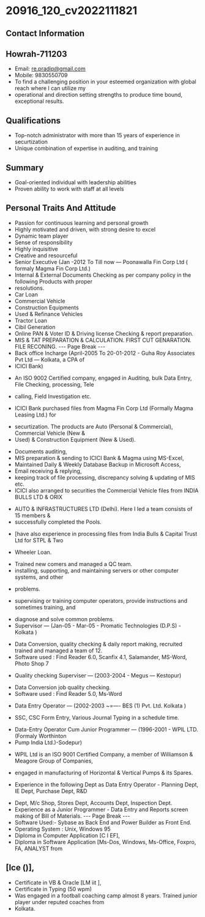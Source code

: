 # 20916_120_cv2022111821

## Contact Information



## Howrah-711203

* Email: re.pradip@gmail.com
* Mobile: 9830550709
* To find a challenging position in your esteemed organization with global reach where I can utilize my
* operational and direction setting strengths to produce time bound, exceptional results.


## Qualifications

* Top-notch administrator with more than 15 years of experience in securtization
* Unique combination of expertise in auditing, and training


## Summary

* Goal-oriented individual with leadership abilities
* Proven ability to work with staff at all levels


## Personal Traits And Attitude

* Passion for continuous learning and personal growth
* Highly motivated and driven, with strong desire to excel
* Dynamic team player
* Sense of responsibility
* Highly inquisitive
* Creative and resourceful
* Senior Executive (Jan -2012 To Till now — Poonawalla Fin Corp Ltd ( formaly Magma Fin Corp Ltd.)
* Internal & External Documents Checking as per company policy in the following Products with proper
* resolutions.
* Car Loan
* Commercial Vehicle
* Construction Equipments
* Used & Refinance Vehicles
* Tractor Loan
* Cibil Generation
* Online PAN & Voter ID & Driving license Checking & report preparation.
* MIS & TAT PREPARATION & CALCULATION. FIRST CUT GENARATION. FILE RECONING.
--- Page Break ---
* Back office Incharge (April-2005 To 20-01-2012 - Guha Roy Associates Pvt Ltd — Kolkata, a CPA of
* ICICI Bank)
- An ISO 9002 Certified company, engaged in Auditing, bulk Data Entry, File Checking, processing, Tele
* calling, Field Investigation etc.
- ICICI Bank purchased files from Magma Fin Corp Ltd (Formally Magma Leasing Ltd.) for
* securtization. The products are Auto (Personal & Commercial), Commercial Vehicle (New &
* Used) & Construction Equipment (New & Used).
- Documents auditing,
- MIS preparation & sending to ICICI Bank & Magma using MS-Excel,
- Maintained Daily & Weekly Database Backup in Microsoft Access,
- Email receiving & replying,
- keeping track of file processing, discrepancy solving & updating of MIS etc.
- ICICI also arranged to securities the Commercial Vehicle files from INDIA BULLS LTD & ORIX
* AUTO & INFRASTRUCTURES LTD (Delhi). Here I led a team consists of 15 members &
* successfully completed the Pools.
- [have also experience in processing files from India Bulls & Capital Trust Ltd for STPL & Two
* Wheeler Loan.
- Trained new comers and managed a QC team.
- installing, supporting, and maintaining servers or other computer systems, and other
* problems.
- supervising or training computer operators, provide instructions and sometimes training, and
* diagnose and solve common problems.
* Supervisor — (Jan-05 - Mar-05 - Promatic Technologies (D.P.S) - Kolkata )
- Data Conversion, quality checking & daily report making, recruited trained and managed a team of 12.
- Software used : Find Reader 6.0, Scanfix 4.1, Salamander, MS-Word, Photo Shop 7
* Quality checking Superviser — (2003-2004 - Megus — Kestopur)
- Data Conversion job quality checking.
- Software used : Find Reader 5.0, Ms-Word
* Data Entry Operator — (2002-2003 ~=—- BES (1) Pvt. Ltd. Kolkata )
- SSC, CSC Form Entry, Various Journal Typing in a schedule time.
* Data-Entry Operator Cum Junior Programmer — (1996-2001 - WPIL LTD.(Formaly Worthinton
* Pump India Ltd.)-Sodepur)
- WPIL Ltd is an ISO 9001 Certified Company, a member of Williamson & Meagore Group of Companies,
* engaged in manufacturing of Horizontal & Vertical Pumps & its Spares.
- Experience in the following Dept as Data Entry Operator - Planning Dept, IE Dept, Purchase Dept, R&D
* Dept, M/c Shop, Stores Dept, Accounts Dept, Inspection Dept.
* Experience as a Junior Programmer - Data Entry and Reports screen making of Bill of Materials.
--- Page Break ---
* Software Used:- Sybase as Back End and Power Builder as Front End.
* Operating System : Unix, Windows 95
* Diploma in Computer Application [C I EF],
* Diploma in Software Application [Ms-Dos, Windows, Ms-Office, Foxpro, FA, ANALYST from


## [Ice ()],

* Certificate in VB & Oracle [LM iit ],
* Certificate in Typing (50 wpm)
* Was engaged in a football coaching camp almost 8 years. Trained junior player under reputed coaches from
* Kolkata.

